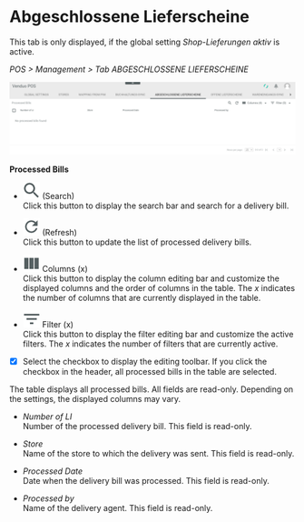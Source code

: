 # Abgeschlossene Lieferscheine

<!---Ist das noch relevant?-->

This tab is only displayed, if the global setting *Shop-Lieferungen aktiv* is active.

*POS > Management > Tab ABGESCHLOSSENE LIEFERSCHEINE*

![Abgeschlossene Lieferscheine](../../Assets/Screenshots/POS/Management/AbgeschlosseneLieferscheine/AbgeschlosseneLieferscheine.png "[Abgeschlossene Lieferscheine]")

**Processed Bills**

- ![Search](../../Assets/Icons/Search.png "[Search]") (Search)   
    Click this button to display the search bar and search for a delivery bill.

- ![Refresh](../../Assets/Icons/Refresh01.png "[Refresh]") (Refresh)   
    Click this button to update the list of processed delivery bills.

- ![Columns](../../Assets/Icons/Columns.png "[Columns]") Columns (x)   
    Click this button to display the column editing bar and customize the displayed columns and the order of columns in the table. The *x* indicates the number of columns that are currently displayed in the table.

- ![Filter](../../Assets/Icons/Filter.png "[Filter]") Filter (x)   
    Click this button to display the filter editing bar and customize the active filters. The *x* indicates the number of filters that are currently active.

- [x]    
    Select the checkbox to display the editing toolbar. If you click the checkbox in the header, all processed bills in the table are selected.

The table displays all processed bills. All fields are read-only. Depending on the settings, the displayed columns may vary.

- *Number of LI*   
    Number of the processed delivery bill. This field is read-only.

- *Store*   
    Name of the store to which the delivery was sent. This field is read-only.

- *Processed Date*   
    Date when the delivery bill was processed. This field is read-only.

- *Processed by*   
    Name of the delivery agent. This field is read-only.


[comment]: <> (to be completed)
